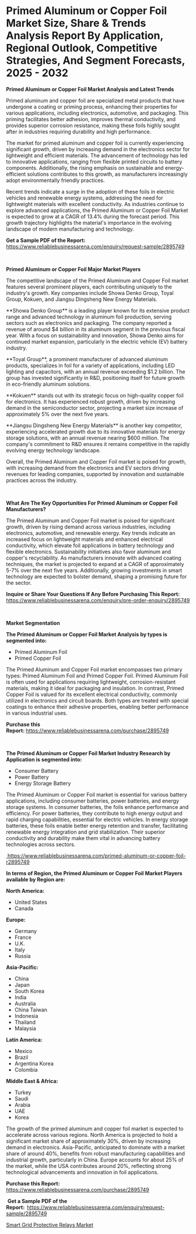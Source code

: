 <p><h1>Primed Aluminum or Copper Foil Market Size, Share & Trends Analysis Report By Application, Regional Outlook, Competitive Strategies, And Segment Forecasts, 2025 - 2032</h1></p><p><strong>Primed Aluminum or Copper Foil Market Analysis and Latest Trends</strong></p>
<p><p>Primed aluminum and copper foil are specialized metal products that have undergone a coating or priming process, enhancing their properties for various applications, including electronics, automotive, and packaging. This priming facilitates better adhesion, improves thermal conductivity, and provides superior corrosion resistance, making these foils highly sought after in industries requiring durability and high performance.</p><p>The market for primed aluminum and copper foil is currently experiencing significant growth, driven by increasing demand in the electronics sector for lightweight and efficient materials. The advancement of technology has led to innovative applications, ranging from flexible printed circuits to battery components. Additionally, the rising emphasis on sustainable and energy-efficient solutions contributes to this growth, as manufacturers increasingly adopt environmentally friendly practices.</p><p>Recent trends indicate a surge in the adoption of these foils in electric vehicles and renewable energy systems, addressing the need for lightweight materials with excellent conductivity. As industries continue to explore advanced applications, the Primed Aluminum or Copper Foil Market is expected to grow at a CAGR of 13.4% during the forecast period. This growth trajectory highlights the material's importance in the evolving landscape of modern manufacturing and technology.</p></p>
<p><strong>Get a Sample PDF of the Report:&nbsp;</strong> <a href="https://www.reliablebusinessarena.com/enquiry/request-sample/2895749?utm_campaign=2982&utm_medium=2&utm_source=Github&utm_content=ia&utm_term=15032025&utm_id=primed-aluminum-or-copper-foil">https://www.reliablebusinessarena.com/enquiry/request-sample/2895749</a></p>
<p>&nbsp;</p>
<p><strong>Primed Aluminum or Copper Foil Major Market Players</strong></p>
<p><p>The competitive landscape of the Primed Aluminum and Copper Foil market features several prominent players, each contributing uniquely to the industry's growth. Key companies include Showa Denko Group, Toyal Group, Kokuen, and Jiangsu Dingsheng New Energy Materials.</p><p>**Showa Denko Group** is a leading player known for its extensive product range and advanced technology in aluminum foil production, serving sectors such as electronics and packaging. The company reported a revenue of around $4 billion in its aluminum segment in the previous fiscal year. With a focus on sustainability and innovation, Showa Denko aims for continued market expansion, particularly in the electric vehicle (EV) battery industry.</p><p>**Toyal Group**, a prominent manufacturer of advanced aluminum products, specializes in foil for a variety of applications, including LED lighting and capacitors, with an annual revenue exceeding $1.2 billion. The group has invested significantly in R&D, positioning itself for future growth in eco-friendly aluminum solutions.</p><p>**Kokuen** stands out with its strategic focus on high-quality copper foil for electronics. It has experienced robust growth, driven by increasing demand in the semiconductor sector, projecting a market size increase of approximately 5% over the next five years.</p><p>**Jiangsu Dingsheng New Energy Materials** is another key competitor, experiencing accelerated growth due to its innovative materials for energy storage solutions, with an annual revenue nearing $600 million. The company's commitment to R&D ensures it remains competitive in the rapidly evolving energy technology landscape.</p><p>Overall, the Primed Aluminum and Copper Foil market is poised for growth, with increasing demand from the electronics and EV sectors driving revenues for leading companies, supported by innovation and sustainable practices across the industry.</p></p>
<p>&nbsp;</p>
<p><strong>What Are The Key Opportunities For Primed Aluminum or Copper Foil Manufacturers?</strong></p>
<p><p>The Primed Aluminum and Copper Foil market is poised for significant growth, driven by rising demand across various industries, including electronics, automotive, and renewable energy. Key trends indicate an increased focus on lightweight materials and enhanced electrical conductivity, which elevate foil applications in battery technology and flexible electronics. Sustainability initiatives also favor aluminum and copper's recyclability. As manufacturers innovate with advanced coating techniques, the market is projected to expand at a CAGR of approximately 5-7% over the next five years. Additionally, growing investments in smart technology are expected to bolster demand, shaping a promising future for the sector.</p></p>
<p><strong>Inquire or Share Your Questions If Any Before Purchasing This Report:</strong> <a href="https://www.reliablebusinessarena.com/enquiry/pre-order-enquiry/2895749?utm_campaign=2982&utm_medium=2&utm_source=Github&utm_content=ia&utm_term=15032025&utm_id=primed-aluminum-or-copper-foil">https://www.reliablebusinessarena.com/enquiry/pre-order-enquiry/2895749</a></p>
<p>&nbsp;</p>
<p><strong>Market Segmentation</strong></p>
<p><strong>The Primed Aluminum or Copper Foil Market Analysis by types is segmented into:</strong></p>
<p><ul><li> Primed Aluminum Foil</li><li>Primed Copper Foil</li></ul></p>
<p><p>The Primed Aluminum and Copper Foil market encompasses two primary types: Primed Aluminum Foil and Primed Copper Foil. Primed Aluminum Foil is often used for applications requiring lightweight, corrosion-resistant materials, making it ideal for packaging and insulation. In contrast, Primed Copper Foil is valued for its excellent electrical conductivity, commonly utilized in electronics and circuit boards. Both types are treated with special coatings to enhance their adhesive properties, enabling better performance in various industrial uses.</p></p>
<p><strong>Purchase this Report:&nbsp;</strong><a href="https://www.reliablebusinessarena.com/purchase/2895749?utm_campaign=2982&utm_medium=2&utm_source=Github&utm_content=ia&utm_term=15032025&utm_id=primed-aluminum-or-copper-foil">https://www.reliablebusinessarena.com/purchase/2895749</a></p>
<p>&nbsp;</p>
<p><strong>The Primed Aluminum or Copper Foil Market Industry Research by Application is segmented into:</strong></p>
<p><ul><li>Consumer Battery</li><li>Power Battery</li><li>Energy Storage Battery</li></ul></p>
<p><p>The Primed Aluminum or Copper Foil market is essential for various battery applications, including consumer batteries, power batteries, and energy storage systems. In consumer batteries, the foils enhance performance and efficiency. For power batteries, they contribute to high energy output and rapid charging capabilities, essential for electric vehicles. In energy storage batteries, these foils enable better energy retention and transfer, facilitating renewable energy integration and grid stabilization. Their superior conductivity and durability make them vital in advancing battery technologies across sectors.</p></p>
<p><a href="https://www.reliablebusinessarena.com/primed-aluminum-or-copper-foil-r2895749?utm_campaign=2982&utm_medium=2&utm_source=Github&utm_content=ia&utm_term=15032025&utm_id=primed-aluminum-or-copper-foil">&nbsp;https://www.reliablebusinessarena.com/primed-aluminum-or-copper-foil-r2895749</a></p>
<p><strong>In terms of Region, the Primed Aluminum or Copper Foil Market Players available by Region are:</strong></p>
<p>
    <p> <strong> North America: </strong>
        <ul>
            <li>United States</li>
            <li>Canada</li>
        </ul>
        </p> 
    <p> <strong> Europe: </strong>
        <ul>
            <li>Germany</li>
            <li>France</li>
            <li>U.K.</li>
            <li>Italy</li>
            <li>Russia</li>
        </ul>
        </p> 
    <p> <strong> Asia-Pacific: </strong>
        <ul>
            <li>China</li>
            <li>Japan</li>
            <li>South Korea</li>
            <li>India</li>
            <li>Australia</li>
            <li>China Taiwan</li>
            <li>Indonesia</li>
            <li>Thailand</li>
            <li>Malaysia</li>
        </ul>
        </p> 
    <p> <strong> Latin America: </strong>
        <ul>
            <li>Mexico</li>
            <li>Brazil</li>
            <li>Argentina Korea</li>
            <li>Colombia</li>
        </ul>
        </p> 
    <p> <strong> Middle East & Africa: </strong>
        <ul>
            <li>Turkey</li>
            <li>Saudi</li>
            <li>Arabia</li>
            <li>UAE</li>
            <li>Korea</li>
        </ul>
    </p>
    </p>
<p><p>The growth of the primed aluminum and copper foil market is expected to accelerate across various regions. North America is projected to hold a significant market share of approximately 30%, driven by increasing demand in electronics. Asia-Pacific, anticipated to dominate with a market share of around 40%, benefits from robust manufacturing capabilities and industrial growth, particularly in China. Europe accounts for about 25% of the market, while the USA contributes around 20%, reflecting strong technological advancements and innovation in foil applications.</p></p>
<p><strong>Purchase this Report: </strong><a href="https://www.reliablebusinessarena.com/purchase/2895749?utm_campaign=2982&utm_medium=2&utm_source=Github&utm_content=ia&utm_term=15032025&utm_id=primed-aluminum-or-copper-foil">https://www.reliablebusinessarena.com/purchase/2895749</a></p>
<p>&nbsp;<strong>Get a Sample PDF of the Report:&nbsp;&nbsp;</strong><a href="https://www.reliablebusinessarena.com/enquiry/request-sample/2895749?utm_campaign=2982&utm_medium=2&utm_source=Github&utm_content=ia&utm_term=15032025&utm_id=primed-aluminum-or-copper-foil">https://www.reliablebusinessarena.com/enquiry/request-sample/2895749</a></p>
<p><strong></strong></p>
<p><p><a href="https://github.com/haaszgettre6/Market-Research-Report-List-1/blob/main/smart-grid-protective-relays-market.md?utm_campaign=2982&utm_medium=2&utm_source=Github&utm_content=ia&utm_term=15032025&utm_id=primed-aluminum-or-copper-foil">Smart Grid Protective Relays Market</a></p></p>